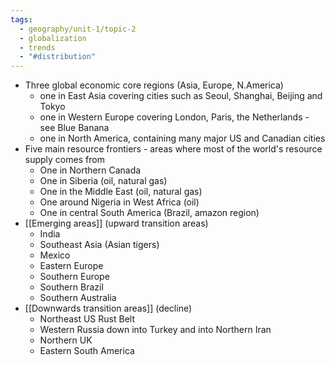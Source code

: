 ```yaml
---
tags:
  - geography/unit-1/topic-2
  - globalization
  - trends
  - "#distribution"
---
```

- Three global economic core regions (Asia, Europe, N.America)
	- one in East Asia covering cities such as Seoul, Shanghai, Beijing and Tokyo
	- one in Western Europe covering London, Paris, the Netherlands - see Blue Banana
	- one in North America, containing many major US and Canadian cities
- Five main resource frontiers - areas where most of the world's resource supply comes from
	- One in Northern Canada
	- One in Siberia (oil, natural gas)
	- One in the Middle East (oil, natural gas)
	- One around Nigeria in West Africa (oil)
	- One in central South America (Brazil, amazon region)
- [[Emerging areas]] (upward transition areas)
	- India
	- Southeast Asia (Asian tigers)
	- Mexico
	- Eastern Europe
	- Southern Europe
	- Southern Brazil
	- Southern Australia
- [[Downwards transition areas]] (decline)
	- Northeast US Rust Belt
	- Western Russia down into Turkey and into Northern Iran
	- Northern UK
	- Eastern South America
	
